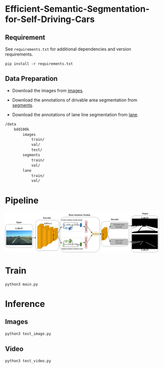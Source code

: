 # Efficient-Semantic-Segmentation-for-Self-Driving-Cars

## Requirement
See `requirements.txt` for additional dependencies and version requirements.

```setup
pip install -r requirements.txt
```


## Data Preparation

- Download the images from [images](https://bdd-data.berkeley.edu/).

- Download the annotations of drivable area segmentation from [segments](https://drive.google.com/file/d/1xy_DhUZRHR8yrZG3OwTQAHhYTnXn7URv/view?usp=sharing). 
- Download the annotations of lane line segmentation from [lane](https://drive.google.com/file/d/1lDNTPIQj_YLNZVkksKM25CvCHuquJ8AP/view?usp=sharing). 

```bash
/data
    bdd100k
        images
            train/
            val/
            test/
        segments
            train/
            val/
        lane
            train/
            val/
```
# Pipeline

<div align=center>
<img src='image\arch.png' width='600'>
</div>

# Train
```python
python3 main.py
```

# Inference

## Images
```python
python3 test_image.py
```
## Video
```python
python3 test_video.py
```
